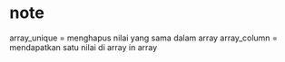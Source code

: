 # note

array_unique = menghapus nilai yang sama dalam array
array_column = mendapatkan satu nilai di array in array
